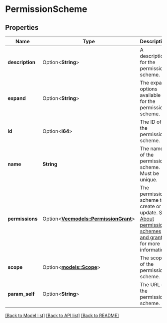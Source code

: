 # PermissionScheme

## Properties

Name | Type | Description | Notes
------------ | ------------- | ------------- | -------------
**description** | Option<**String**> | A description for the permission scheme. | [optional]
**expand** | Option<**String**> | The expand options available for the permission scheme. | [optional][readonly]
**id** | Option<**i64**> | The ID of the permission scheme. | [optional][readonly]
**name** | **String** | The name of the permission scheme. Must be unique. | 
**permissions** | Option<[**Vec<models::PermissionGrant>**](PermissionGrant.md)> | The permission scheme to create or update. See [About permission schemes and grants](../api-group-permission-schemes/#about-permission-schemes-and-grants) for more information. | [optional]
**scope** | Option<[**models::Scope**](Scope.md)> | The scope of the permission scheme. | [optional]
**param_self** | Option<**String**> | The URL of the permission scheme. | [optional][readonly]

[[Back to Model list]](../README.md#documentation-for-models) [[Back to API list]](../README.md#documentation-for-api-endpoints) [[Back to README]](../README.md)


